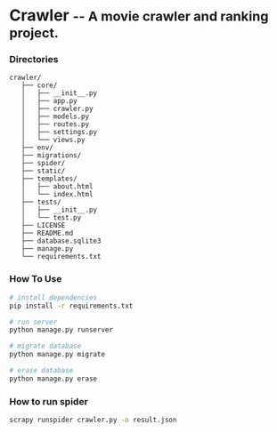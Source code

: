 # Crawler <small>-- A movie crawler and ranking project.</small>

### Directories

```
crawler/
   ├── core/
   │   ├── __init__.py
   │   ├── app.py
   │   ├── crawler.py
   │   ├── models.py
   │   ├── routes.py
   │   ├── settings.py
   │   └── views.py
   ├── env/
   ├── migrations/
   ├── spider/
   ├── static/
   ├── templates/
   │   ├── about.html
   │   └── index.html
   ├── tests/
   │   ├── __init__.py
   │   └── test.py
   ├── LICENSE
   ├── README.md
   ├── database.sqlite3
   ├── manage.py
   └── requirements.txt
```

### How To Use

``` bash
# install dependencies
pip install -r requirements.txt

# run server
python manage.py runserver

# migrate database
python manage.py migrate

# erase database
python manage.py erase
```

### How to run spider

``` bash
scrapy runspider crawler.py -o result.json
```
